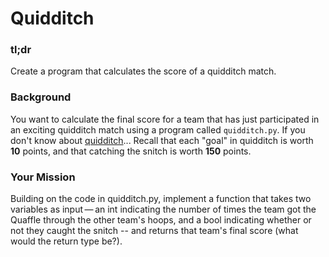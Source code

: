 # Quidditch

### tl;dr

Create a program that calculates the score of a quidditch match.

### Background

You want to calculate the final score for a team that has just participated in an exciting quidditch match using a program called `quidditch.py`. If you don't know about [quidditch](https://en.wikipedia.org/wiki/Quidditch)... Recall that each "goal" in quidditch is worth **10** points, and that catching the snitch is worth **150** points.

### Your Mission

Building on the code in quidditch.py, implement a function that takes two variables as input — an int indicating the number of times the team got the Quaffle through the other team's hoops, and a bool indicating whether or not they caught the snitch -- and returns that team's final score (what would the return type be?).
